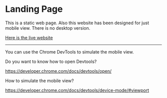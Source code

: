 # Landing Page

This is a static web page. Also this website has been designed for just mobile view. There is no desktop version.

[Here is the live website](https://mobil-landing.web.app)

---

You can use the Chrome DevTools to simulate the mobile view.

Do you want to know how to open Devtools? 

https://developer.chrome.com/docs/devtools/open/

How to simulate the mobile view?

https://developer.chrome.com/docs/devtools/device-mode/#viewport
